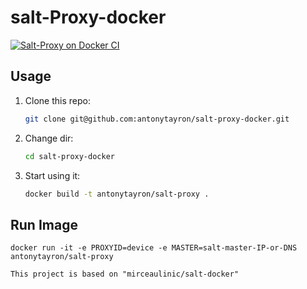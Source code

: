 salt-Proxy-docker
===========

[![Salt-Proxy on Docker CI](https://github.com/antonytayron/salt-proxy-docker/actions/workflows/docker-image.yml/badge.svg?branch=main)](https://github.com/antonytayron/salt-proxy-docker/actions/workflows/docker-image.yml)

Usage
-----

1. Clone this repo:
  
    ```bash
    git clone git@github.com:antonytayron/salt-proxy-docker.git
    ```

2. Change dir:

    ```bash
    cd salt-proxy-docker
    ```

3. Start using it:

    ```bash
    docker build -t antonytayron/salt-proxy .
    ```


Run Image
-----

    docker run -it -e PROXYID=device -e MASTER=salt-master-IP-or-DNS antonytayron/salt-proxy

~~~~~~~~~~
This project is based on "mirceaulinic/salt-docker"
